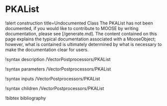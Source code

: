 <!-- MOOSE Documentation Stub: Remove this when content is added. -->

# PKAList

!alert construction title=Undocumented Class
The PKAList has not been documented, if you would like to contribute to MOOSE by
writing documentation, please see [/generate.md]. The content contained on this page explains
the typical documentation associated with a MooseObject; however, what is contained is ultimately
determined by what is necessary to make the documentation clear for users.

!syntax description /VectorPostprocessors/PKAList

!syntax parameters /VectorPostprocessors/PKAList

!syntax inputs /VectorPostprocessors/PKAList

!syntax children /VectorPostprocessors/PKAList

!bibtex bibliography
